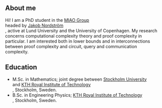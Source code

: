## About me
Hi! I am a PhD student in the <a href="https://jakobnordstrom.github.io/miao-group/">MIAO Group</a> <br/> headed by <a href="https://jakobnordstrom.github.io/">Jakob Nordström</a> <br/>, active at Lund University and the University of Copenhagen. My research concerns computational complexity theory and proof complexity in particular. I am interested both in lower bounds and in interconnections between proof complexity and circuit, query and communication complexity. 

## Education
- M.Sc. in Mathematics; joint degree between <a href="https://www.su.se/english/">Stockholm University</a> <br/> and <a href="https://www.kth.se/en">KTH Royal Institute of Technology</a> <br/>, Stockholm, Sweden.
- B.Sc. in Engineering Physics; <a href="https://www.kth.se/en">KTH Royal Institute of Technology</a> <br/>, Stockholm, Sweden.
